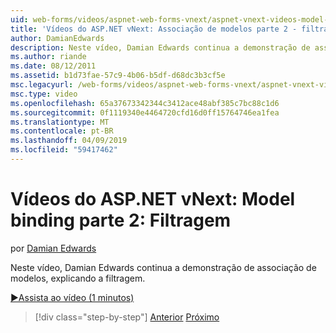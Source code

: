 ```yaml
---
uid: web-forms/videos/aspnet-web-forms-vnext/aspnet-vnext-videos-model-binding-part-2-filtering
title: 'Vídeos do ASP.NET vNext: Associação de modelos parte 2 - filtragem | Microsoft Docs'
author: DamianEdwards
description: Neste vídeo, Damian Edwards continua a demonstração de associação de modelos, explicando a filtragem.
ms.author: riande
ms.date: 08/12/2011
ms.assetid: b1d73fae-57c9-4b06-b5df-d68dc3b3cf5e
msc.legacyurl: /web-forms/videos/aspnet-web-forms-vnext/aspnet-vnext-videos-model-binding-part-2-filtering
msc.type: video
ms.openlocfilehash: 65a37673342344c3412ace48abf385c7bc88c1d6
ms.sourcegitcommit: 0f1119340e4464720cfd16d0ff15764746ea1fea
ms.translationtype: MT
ms.contentlocale: pt-BR
ms.lasthandoff: 04/09/2019
ms.locfileid: "59417462"
---
```

# <a name="aspnet-vnext-videos-model-binding-part-2---filtering"></a>Vídeos do ASP.NET vNext: Model binding parte 2: Filtragem

por [Damian Edwards](https://github.com/DamianEdwards)

Neste vídeo, Damian Edwards continua a demonstração de associação de modelos, explicando a filtragem.

[&#9654;Assista ao vídeo (1 minutos)](https://channel9.msdn.com/Blogs/ASP-NET-Site-Videos/aspnet-vnext-videos-model-binding-part-2-filtering)

> [!div class="step-by-step"]
> [Anterior](aspnet-vnext-videos-model-binding-part-1-selecting-data.md)
> [Próximo](aspnet-vnext-videos-model-binding-part-3-updating.md)
